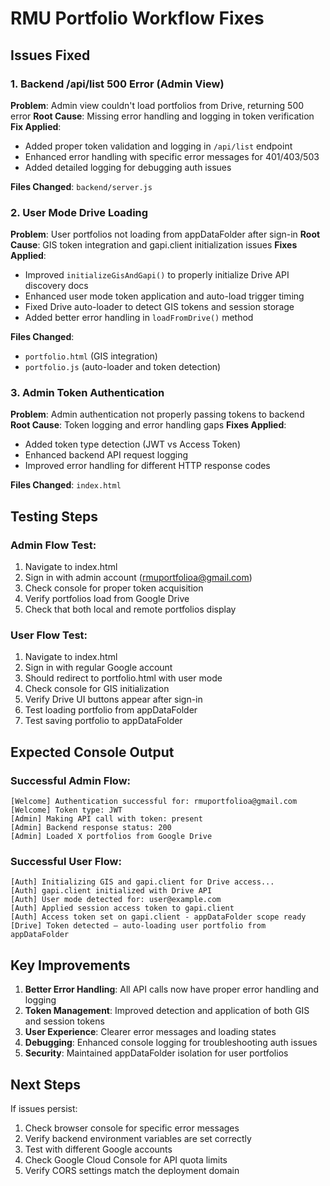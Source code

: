 # RMU Portfolio Workflow Fixes

## Issues Fixed

### 1. Backend /api/list 500 Error (Admin View)
**Problem**: Admin view couldn't load portfolios from Drive, returning 500 error
**Root Cause**: Missing error handling and logging in token verification
**Fix Applied**:
- Added proper token validation and logging in `/api/list` endpoint
- Enhanced error handling with specific error messages for 401/403/503
- Added detailed logging for debugging auth issues

**Files Changed**: `backend/server.js`

### 2. User Mode Drive Loading
**Problem**: User portfolios not loading from appDataFolder after sign-in
**Root Cause**: GIS token integration and gapi.client initialization issues
**Fixes Applied**:
- Improved `initializeGisAndGapi()` to properly initialize Drive API discovery docs
- Enhanced user mode token application and auto-load trigger timing
- Fixed Drive auto-loader to detect GIS tokens and session storage
- Added better error handling in `loadFromDrive()` method

**Files Changed**: 
- `portfolio.html` (GIS integration)
- `portfolio.js` (auto-loader and token detection)

### 3. Admin Token Authentication
**Problem**: Admin authentication not properly passing tokens to backend
**Root Cause**: Token logging and error handling gaps
**Fixes Applied**:
- Added token type detection (JWT vs Access Token)
- Enhanced backend API request logging
- Improved error handling for different HTTP response codes

**Files Changed**: `index.html`

## Testing Steps

### Admin Flow Test:
1. Navigate to index.html
2. Sign in with admin account (rmuportfolioa@gmail.com)
3. Check console for proper token acquisition
4. Verify portfolios load from Google Drive
5. Check that both local and remote portfolios display

### User Flow Test:
1. Navigate to index.html  
2. Sign in with regular Google account
3. Should redirect to portfolio.html with user mode
4. Check console for GIS initialization
5. Verify Drive UI buttons appear after sign-in
6. Test loading portfolio from appDataFolder
7. Test saving portfolio to appDataFolder

## Expected Console Output

### Successful Admin Flow:
```
[Welcome] Authentication successful for: rmuportfolioa@gmail.com
[Welcome] Token type: JWT
[Admin] Making API call with token: present
[Admin] Backend response status: 200
[Admin] Loaded X portfolios from Google Drive
```

### Successful User Flow:
```
[Auth] Initializing GIS and gapi.client for Drive access...
[Auth] gapi.client initialized with Drive API
[Auth] User mode detected for: user@example.com
[Auth] Applied session access token to gapi.client
[Auth] Access token set on gapi.client - appDataFolder scope ready
[Drive] Token detected — auto-loading user portfolio from appDataFolder
```

## Key Improvements

1. **Better Error Handling**: All API calls now have proper error handling and logging
2. **Token Management**: Improved detection and application of both GIS and session tokens
3. **User Experience**: Clearer error messages and loading states
4. **Debugging**: Enhanced console logging for troubleshooting auth issues
5. **Security**: Maintained appDataFolder isolation for user portfolios

## Next Steps

If issues persist:
1. Check browser console for specific error messages
2. Verify backend environment variables are set correctly
3. Test with different Google accounts
4. Check Google Cloud Console for API quota limits
5. Verify CORS settings match the deployment domain
